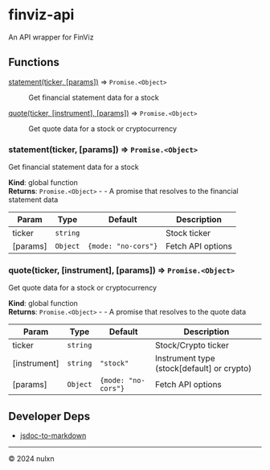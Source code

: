 # finviz-api

An API wrapper for FinViz

## Functions

<dl>
<dt><a href="#statement">statement(ticker, [params])</a> ⇒ <code>Promise.&lt;Object&gt;</code></dt>
<dd><p>Get financial statement data for a stock</p>
</dd>
<dt><a href="#quote">quote(ticker, [instrument], [params])</a> ⇒ <code>Promise.&lt;Object&gt;</code></dt>
<dd><p>Get quote data for a stock or cryptocurrency</p>
</dd>
</dl>

<a name="statement"></a>

### statement(ticker, [params]) ⇒ <code>Promise.&lt;Object&gt;</code>
Get financial statement data for a stock

**Kind**: global function  
**Returns**: <code>Promise.&lt;Object&gt;</code> - - A promise that resolves to the financial statement data  

| Param | Type | Default | Description |
| --- | --- | --- | --- |
| ticker | <code>string</code> |  | Stock ticker |
| [params] | <code>Object</code> | <code>{mode: &quot;no-cors&quot;}</code> | Fetch API options |

<a name="quote"></a>

### quote(ticker, [instrument], [params]) ⇒ <code>Promise.&lt;Object&gt;</code>
Get quote data for a stock or cryptocurrency

**Kind**: global function  
**Returns**: <code>Promise.&lt;Object&gt;</code> - - A promise that resolves to the quote data  

| Param | Type | Default | Description |
| --- | --- | --- | --- |
| ticker | <code>string</code> |  | Stock/Crypto ticker |
| [instrument] | <code>string</code> | <code>&quot;stock&quot;</code> | Instrument type (stock[default] or crypto) |
| [params] | <code>Object</code> | <code>{mode: &quot;no-cors&quot;}</code> | Fetch API options |



## Developer Deps

- [jsdoc-to-markdown](https://www.npmjs.com/package/jsdoc-to-markdown)

---

© 2024 nulxn
